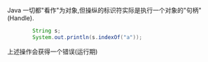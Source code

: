 
Java 一切都"看作"为对象,但操纵的标识符实际是执行一个对象的"句柄"(Handle).

```java
        String s;
        System.out.println(s.indexOf("a"));
```

上述操作会获得一个错误(运行期)
